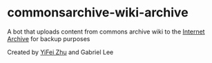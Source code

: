 # commonsarchive-wiki-archive
A bot that uploads content from commons archive wiki to the [Internet Archive](https://archive.org/details/wiki-commonsarchive) for backup purposes

Created by [YiFei Zhu](https://commons.wikimedia.org/wiki/User:Zhuyifei1999) and Gabriel Lee
